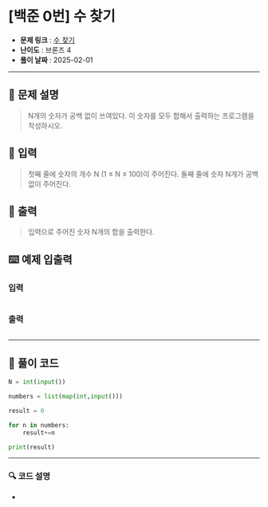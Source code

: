 # [백준 0번] 수 찾기 

- **문제 링크** : [수 찾기](https://boj.kr/)
- **난이도** : 브론즈 4
- **풀이 날짜** : 2025-02-01  
---

## 📖 문제 설명

> N개의 숫자가 공백 없이 쓰여있다. 이 숫자를 모두 합해서 출력하는 프로그램을 작성하시오.

## 📌 입력

> 첫째 줄에 숫자의 개수 N (1 ≤ N ≤ 100)이 주어진다. 둘째 줄에 숫자 N개가 공백없이 주어진다.

## 📌 출력

> 입력으로 주어진 숫자 N개의 합을 출력한다.

## ⌨️ 예제 입출력
### 입력

```python

```
### 출력

```python

```

---

## 📝 풀이 코드

```python
N = int(input())

numbers = list(map(int,input()))

result = 0

for n in numbers:
    result+=n

print(result)
```

---
 
### 🔍 코드 설명
- 
